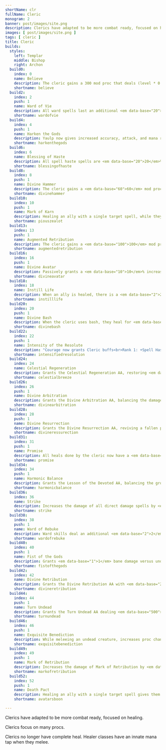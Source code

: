 ```yaml
---
shortName: clr
fullName: Cleric
monogram: 2
banner: post/images/site.png
description: Clerics have adapted to be more combat ready, focused on healing.
images: [ post/images/site.png ]
tags: [ cleric ]
title: Cleric
builds:
  styles:
    left: Templar
    middle: Bishop
    right: Archon
  build0:
    index: 0
    name: Believe
    description: The cleric gains a 300 mod proc that deals (level * 0.75 * <em data-base="0.2">0.2</em>) magic damage, and half the damage is health back to the cleric.
    shortname: believe
  build2:
    index: 2
    push: 1
    name: Ward of Vie
    description: All ward spells last an additional <em data-base="20">20</em>% more maximum hitpoints<span class="perLevel"> per rank</span>.
    shortname: wardofvie
  build4:
    index: 4
    push: 1
    name: Harken the Gods
    description: Yaulp now gives increased accuracy, attack, and mana regen<span class="perLevel"> per rank</span>.
    shortname: harkenthegods
  build6:
    index: 6
    name: Blessing of Haste
    description: All spell haste spells are <em data-base="20">20</em>% more effective on you<span class="perLevel"> per rank</span>.
    shortname: blessingofhaste
  build8:
    index: 8
    push: 1
    name: Divine Hammer
    description: The cleric gains a <em data-base="60">60</em> mod proc that causes the Hand of the God spell, dealing 75-150 damage randomly.
    shortname: divinehammer
  build10:
    index: 10
    push: 1
    name: Mark of Karn
    description: Healing an ally with a single target spell, while they target an enemy, will cause the target to be affected by the Mark of Karn, healing allies who hit the enemy, for 0 to <em data-base="1">1</em>ticks randomly.
    shortname: piouszealot
  build13:
    index: 13
    push: 1
    name: Augmented Retribution
    description: The cleric gains a <em data-base="100">100</em> mod proc that deals a smite-like spell<span class="perLevel"> per rank</span>.
    shortname: augmentedretribution
  build16:
    index: 16
    push: 1
    name: Divine Avatar
    description: Passively grants a <em data-base="10">10</em>% increased chance to dodge as well as the Divine Avatar AA, allowing the cleric many statistic bonuses and longer duration <span class="perLevel"> per rank</span>.
    shortname: divineavatar
  build18:
    index: 18
    name: Instill Life
    description: When an ally is healed, there is a <em data-base="2">2</em>% chance to heal for a bonus of <em data-base="2">2</em>% the target\'s max health<span class="perLevel"> per rank</span>.
    shortname: instilllife
  build20:
    index: 20
    push: 1
    name: Divine Bash
    description: When the cleric uses bash, they heal for <em data-base="4">4</em>% of the cleric\'s max hp per rank to a group member with lowest health<span class="perLevel"> per rank</span>. This does not heal the cleric.
    shortname: divinebash
  build22:
    index: 22
    push: 1
    name: Intensity of the Resolute
    description: "Courage now grants Cleric buffs<br>Rank 1: +Spell Haste<br>Rank 2: +AC<br>Rank 3: +HP<br>Rank 4: +Symbol<br>Rank 5: +Yaulp"
    shortname: intensifiedresolution
  build24:
    index: 24
    name: Celestial Regeneration
    description: Grants the Celestial Regeneration AA, restoring <em data-base="36">36</em> hitpoints and <em data-base="2">2</em> mana for 8 ticks<span class="perLevel"> per rank</span>.
    shortname: celestialbreeze
  build26:
    index: 26
    push: 1
    name: Divine Arbitration
    description: Grants the Divine Arbitration AA, balancing the damage each member of your group has taken, with a cooldown reduction of <em data-base="30">30</em> seconds<span class="perLevel"> per rank</span>.
    shortname: divinearbitration
  build28:
    index: 28
    push: 1
    name: Divine Resurrection
    description: Grants the Divine Resurrection AA, reviving a fallen player. With a base of 24 hours, lowers cooldown by <em data-base="4">4</em> hours<span class="perLevel"> per rank</span>.
    shortname: divineressurection
  build31:
    index: 31
    push: 1
    name: Promise
    description: All heals done by the cleric now have a <em data-base="2">2</em> chance to have the mana cost reduced by <em data-base="10">10</em>% mana <span class="perLevel"> per rank</span>.
    shortname: promise
  build34:
    index: 34
    push: 1
    name: Harmonic Balance
    description: Grants the Lesson of the Devoted AA, balancing the group\'s hitpoints and healing them. 10 minute recast time, each rank reduces recast by 30 seconds.
    shortname: harmonicbalance
  build36:
    index: 36
    name: Strike
    description: Increases the damage of all direct damage spells by <em data-base="2">2</em>%<span class="perLevel"> per rank</span>.
    shortname: strike
  build38:
    index: 38
    push: 1
    name: Ward of Rebuke
    description: Ward skills deal an additional <em data-base="2">2</em>% damage <span class="perLevel"> per rank</span> and give <em data-base="1">1</em>% of the damage <span class="perLevel"> per rank</span> back as mana.
    shortname: wardofrebuke
  build40:
    index: 40
    push: 1
    name: Fist of the Gods
    description: Grants <em data-base="1">1</em> bane damage versus undead<span class="perLevel"> per rank</span>.
    shortname: fistofthegods
  build42:
    index: 42
    name: Divine Retribution
    description: Grants the Divine Retribution AA with <em data-base="20">20</em>%<span class="perLevel"> per rank</span> proc effectiveness.
    shortname: divineretribution
  build44:
    index: 44
    push: 1
    name: Turn Undead
    description: Grants the Turn Undead AA dealing <em data-base="500">500</em> damage<span class="perLevel"> per rank</span> and a <em data-base="1">1</em>% chance<span class="perLevel"> per rank</span> to deal 32000 damage.
    shortname: turnundead
  build46:
    index: 46
    push: 1
    name: Exquisite Benediction
    description: While meleeing an undead creature, increases proc chance of all build procs by <em data-base="20">20</em><span class="perLevel"> per rank</span>.
    shortname: exquisitebenediction
  build49:
    index: 49
    push: 1
    name: Mark of Retribution
    description: Increases the damage of Mark of Retribution by <em data-base="20">20</em>%<span class="perLevel"> per rank</span>.
    shortname: markofretribution
  build52:
    index: 52
    push: 1
    name: Death Pact
    description: Healing an ally with a single target spell gives them a 0 to <em data-base="1">1</em> tick duration random death pact buff<span class="perLevel"> per rank</span>.
    shortname: avatarsboon

---
```

Clerics have adapted to be more combat ready, focused on healing.
<!--more-->
Clerics focus on many procs.

Clerics no longer have complete heal.
Healer classes have an innate mana tap when they melee.